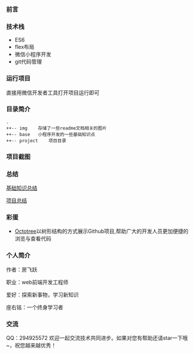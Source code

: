 ### 前言

### 技术栈
- ES6
- flex布局
- 微信小程序开发
- git代码管理

### 运行项目
直接用微信开发者工具打开项目运行即可

### 目录简介
```
.
++-- img    存储了一些readme文档相关的图片
++-- base   小程序开发的一些基础知识点
++-- project    项目目录
```
### 项目截图

### 总结
[基础知识总结](https://github.com/fangfeiyue/mini-apps/blob/master/base/base.md)

[项目总结]()

### 彩蛋

- [Octotree](https://github.com/buunguyen/octotree)以树形结构的方式展示Github项目,帮助广大的开发人员更加便捷的浏览与查看代码

### 个人简介

作者：房飞跃

职业：web前端开发工程师

爱好：探索新事物，学习新知识

座右铭：一个终身学习者

### 交流

QQ：294925572 欢迎一起交流技术共同进步。如果对您有帮助还请star一下哦~，祝您越来越优秀！